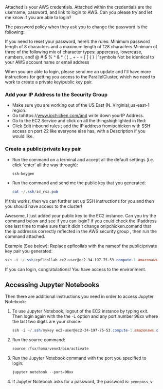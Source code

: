 
Attached is your AWS credentials. Attached within the credentials are the username, password,
and link to login to AWS. Can you please try and let me know if you are able to login?

The password policy when they ask you to change the password is the following:

If you need to reset your password, here’s the rules:
Minimum password length of 8 characters and a maximum length of 128 characters
Minimum of three of the following mix of character types: uppercase, lowercase,
numbers, and! @ # $ % ^ & * ( ) _ + - = [ ] { } | 'symbols
Not be identical to your AWS account name or email address

When you are able to login, please send me an update and I'll have more instructions for getting
you access to the ParallelCluster, which we need to work to create a private key/public key pair.

### Add your IP Address to the Security Group

- Make sure you are working out of the US East (N. Virginia);us-east-1 region.
- Go tohttps://www.ipchicken.com/and write down yourIP Address.
- Go to the EC2 Service and click on all the thingshighlighted in Red:
- Click Edit inbound rules ; add the IP address fromipchicken with SSH access on
port 22 like everyone else has, with a Description if you would like.

### Create a public/private key pair

- Run the command on a terminal and accept all the default settings (i.e. click 'enter' all the way through):
    ```powershell
    ssh-keygen
    ```
- Run the command and send me the public key that you generated:
  ```powershell 
  cat ~/.ssh/id_rsa.pub
  ```

If this works, then we can further set up SSH instructions for you and then you should have
access to the cluster!

Awesome, I just added your public key to the EC2 instance. Can you try the command below
and see if you can login? If you could check the IPaddress one last time to make sure that it
didn't change onipchicken.comand that the ip addressis correctly reflected in the AWS security
group , then run the command attached.

Example (See below): Replace epflcollab with the nameof the public/private key pair you
generated:
```powershell
ssh -i ~/.ssh/epflcollab ec2-user@ec2-34-197-75-53.compute-1.amazonaws.com
```

If you can login, congratulations! You have access to the environment.

## Accessing Jupyter Notebooks
Then there are additional instructions you need in order to access Jupyter Notebook:

1. To use Jupyter Notebook, logout of the EC2 instance by typing exit. Then login again with the the -L option and any port number 98xx where the last two digits are your choice:
    ```powershell
    ssh -i ~/.ssh/mykey ec2-user@ec2-34-197-75-53.compute-1.amazonaws.com -L 98xx:localhost:98xx
    ```
2. Run the source command:
    ```powershell
    source /fsx/homa/venv3/bin/activate
    ```
3. Run the Jupyter Notebook command with the port you specified to login:
    ```powershell
    jupyter notebook --port=98xx
    ```
4. If Jupyter Notebook asks for a password, the password is: `pennpass_v`
